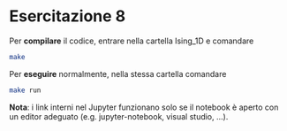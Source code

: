 # Esercitazione 8

Per **compilare** il codice, entrare nella cartella Ising_1D e comandare
```bash
make
```
Per **eseguire** normalmente, nella stessa cartella comandare
```bash
make run
```

**Nota**: i link interni nel Jupyter funzionano solo se il notebook è aperto con un editor adeguato (e.g. jupyter-notebook, visual studio, ...).